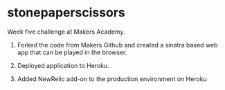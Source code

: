 stonepaperscissors
=================
Week five challenge at Makers Academy.

1. Forked the code from Makers Github and created a sinatra based web app that can be played in the browser.

2. Deployed application to Heroku.

3. Added NewRelic add-on to the production environment on Heroku
